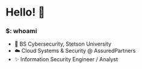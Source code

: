 # Hello! 👋
### $: whoami
- 📜 BS Cybersecurity, Stetson University
- ☁️ Cloud Systems & Security @ AssuredPartners
- ✨ Information Security Engineer / Analyst

<!--
**mnsec0/mnsec0** is a ✨ _special_ ✨ repository because its `README.md` (this file) appears on your GitHub profile.

Here are some ideas to get you started:

- 🔭 I’m currently working on ...
- 🌱 I’m currently learning ...
- 👯 I’m looking to collaborate on ...
- 🤔 I’m looking for help with ...
- 💬 Ask me about ...
- 📫 How to reach me: ...
- 😄 Pronouns: ...
- ⚡ Fun fact: ...

- ⚡ CompTIA Security+
-->
